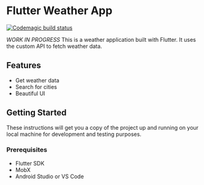 # Flutter Weather App

[![Codemagic build status](https://api.codemagic.io/apps/66364c397505ddb6336e269d/66364c397505ddb6336e269c/status_badge.svg)](https://codemagic.io/apps/66364c397505ddb6336e269d/66364c397505ddb6336e269c/latest_build)

*WORK IN PROGRESS*
This is a weather application built with Flutter. It uses the custom API to fetch weather data.

## Features

- Get weather data
- Search for cities
- Beautiful UI

## Getting Started

These instructions will get you a copy of the project up and running on your local machine for development and testing purposes.

### Prerequisites

- Flutter SDK
- MobX
- Android Studio or VS Code
